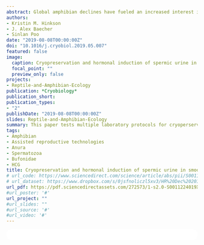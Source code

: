 ```yaml
---
abstract: Global amphibian declines have fueled an increased interest in amphibian assisted reproductive technologies. Within the genus Rhaebo, half of the species are experiencing decreasing population trends; however, insufficient information is available on many of these species’ reproductive biology. Using the smooth-sided toad, Rhaebo guttatus, we present effective methods for collecting and cryopreserving an example of Rhaebo sperm. Specifically, our findings show that administering 10 IU/g body weight of hCG (human chorionic gonadotropin) yields the most motile and concentrated sperm and that cryopreserving spermic urine in a solution of 5% DMFA (N,N-Dimethylformamide) and 10% trehalose returns sperm with a 33 ± 3% average post-thaw motility. These findings may represent an important step forward in developing techniques that can be safely applied to other, more vulnerable species within the Rhaebo genus.
authors:
- Kristin M. Hinkson
- J. Alex Baecher
- Sinlan Poo
date: "2019-08-08T00:00:00Z"
doi: "10.1016/j.cryobiol.2019.05.007"
featured: false
image:
  caption: Cryopreservation and hormonal induction of spermic urine in smooth-sided toads
  focal_point: ""
  preview_only: false
projects:
- Reptile-and-Amphibian-Ecology
publication: *Cryobiology*
publication_short:
publication_types:
- "2"
publishDate: "2019-08-08T00:00:00Z"
slides: Reptile-and-Amphibian-Ecology
summary: This paper tests multiple laboratory protocols for cryoperserving the sperm of sensitive amphibians for assisted reproductive technologies to aid in conserving tropical amphibian taxa. 
tags:
- Amphibian
- Assisted reproductive technologies
- Anura
- Spermatozoa
- Bufonidae
- HCG
title: Cryopreservation and hormonal induction of spermic urine in smooth-sided toads
# url_code: https://www.sciencedirect.com/science/article/abs/pii/S0011224019300288
# url_dataset: https://www.dropbox.com/s/0jsfnoliczl5xv3/HR%20Dec%202014%20ebook.pdf?dl=1
url_pdf: https://pdf.sciencedirectassets.com/272573/1-s2.0-S0011224019X0005X/1-s2.0-S0011224019300288/main.pdf?X-Amz-Security-Token=IQoJb3JpZ2luX2VjECQaCXVzLWVhc3QtMSJGMEQCIG0JpaJUc7hEFoCVLC3s3f5kP%2FWO0EBso0%2FEeviTy7pDAiBGQVZBbl3hIXdu8Y03GC6SZyFlnkRYn4WBWpLvPLAbEyr6AwgdEAQaDDA1OTAwMzU0Njg2NSIM%2BW7IVxZ%2BihG92PliKtcDwF9s4AfZqplVg18s4updD7ZZtUfLeQCbnzYc5QrN9Oknkr2mcmcmX%2FQK3uBPuBGaxB4tHKp9hR3bjgqXCeh3tKx%2BpNHuntAKd1rDG%2FKIpyGgDMNefNCZxoEg%2Fbz2XhZ5OtdcbK2jPlozBpkXHu9Y7IUlRnuRwtt6i45YJjJU1oN69OSRvCqOJfFc%2FaEb5%2FMVPPk9kQTefxy7sTU2hs2iPBNIlFA9qnLRs6kkbBJSl06PXwnp96HEKmdkBLlk47dpiJQOiWqfzBcxnkB21V23mpygy3ndm3aWrW0W7yptPZpNOyv4js2k9Z%2BL9xe6lFxBcBpT2bUKETVFKLKyj6oji9AtfP%2F40N2EAE%2Fz4fQKpzIcTHsGHxv1pWcdcYdWLvFBziIefFGqZHIkA%2Bw1S1oxMcjENtVCOjRAN75M7QxAIQbk8Jssh2%2FGCvJeVZN77DMi%2Fme9j6SCbgFQAEPTw0JVE85JKjHuLdffCu24m4NQoP%2BY73%2Fo412xiqouHDzNHhL5XerfjiI1q99RNCbbcQRv0tHLbZKHGAjU0tAzENB%2BijE9YtTKr3aa8%2FC9wupqtcXXO4vX931bqHBEN9X%2FNrR69Ov4ihn3vY2C1Sijyx109erQ1NEgEoC7MKb0vIcGOqYBR4pgxckCOsKYs5VLt0v7BkKt9%2F46Z6G6IPKbsrmtzGt%2F9CH6skvYR%2BIK7ZTESvpY%2BpzItoeGsU27BTKpuZMD2Zi9d2Dywr7Esz9VbxPiaUs9y1Tq1bSofHH9glxLBlFiTKrgfOoQ0jtJwClgDVLoGAc5WaF0k0w7W6Ji%2BhOV9XRo1Y35qSGeIRmdTmx7nx5EfNxvptY7Cbm8lQJyD8fEoNuv95G3FA%3D%3D&X-Amz-Algorithm=AWS4-HMAC-SHA256&X-Amz-Date=20210714T203454Z&X-Amz-SignedHeaders=host&X-Amz-Expires=300&X-Amz-Credential=ASIAQ3PHCVTYRWQVG7NI%2F20210714%2Fus-east-1%2Fs3%2Faws4_request&X-Amz-Signature=e65111391539270b70cfe30377e6497d4934879ad6af7625fc5cb7d47237df96&hash=454360bd28b09d15889df1771506db90c6b79a1fcf6dea5f1d16d74f1c163800&host=68042c943591013ac2b2430a89b270f6af2c76d8dfd086a07176afe7c76c2c61&pii=S0011224019300288&tid=spdf-ebe707be-03d9-47ba-8696-d91381ba6706&sid=fde7a682141f664cbb5b5d6514144d29cd2egxrqa&type=client
#url_poster: '#'
url_project: ""
#url_slides: ""
#url_source: '#'
#url_video: '#'
---
```



<html>
  <style>
    section {
        background: white;
        color: black;
        border-radius: 1em;
        padding: 1em;
        left: 50% }
    #inner {
        display: inline-block;
        display: flex;
        align-items: center;
        justify-content: center }
  </style>
  <section>
    <div id="inner">
      <script type='text/javascript' src='https://d1bxh8uas1mnw7.cloudfront.net/assets/embed.js'></script>
        <span style="float:left"; 
          class="__dimensions_badge_embed__" 
          data-doi="10.1016/j.cryobiol.2019.05.007" 
          data-hide-zero-citations="true" 
          data-legend="always">
        </span>
      <script async src="https://badge.dimensions.ai/badge.js" charset="utf-8"></script>
        <div  style="float:right"; 
          data-link-target="_blank" 
          data-badge-details="right" 
          data-badge-type="medium-donut"
          data-doi="10.1016/j.cryobiol.2019.05.007"   
          data-condensed="true" 
          data-hide-no-mentions="true" 
          class="altmetric-embed">
        </div>
</section>
